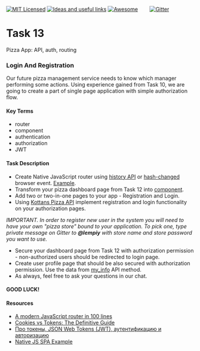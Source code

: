 [![MIT Licensed][icon-mit]][license]
[![Ideas and useful links][icon-ideas]][ideas]
[![Awesome][icon-awesome]][awesome]
&nbsp;&nbsp;&nbsp;&nbsp;&nbsp;&nbsp;
[![Gitter][icon-chat]][chat]

# Task 13

Pizza App: API, auth, routing

### Login And Registration
Our future pizza management service needs to know which manager performing some actions. Using experience gained from Task 10,
we are going to create a part of single page application with simple authorization flow.

#### Key Terms
- router
- component
- authentication
- authorization
- JWT

#### Task Description

- Create Native JavaScript router using [history API](https://developer.mozilla.org/en-US/docs/Web/API/History)
or [hash-changed](https://developer.mozilla.org/ru/docs/Web/Events/hashchange) browser event. [Example](https://github.com/zonzujiro/spa-framework/blob/master/src/framework/Router.js).
- Transform your pizza dashboard page from Task 12 into [component](https://github.com/zonzujiro/spa-framework/blob/master/src/framework/Component.js).
- Add two or two-in-one pages to your app - Registration and Login.
- Using [Kottans Pizza API](https://github.com/lempiy/Kottans-Pizza-Api) implement registration and login functionality on your authorization pages.

*IMPORTANT. In order to register new user in the system you will need to have your own "pizza store"
bound to your application. To pick one, type private message on Gitter to **@lempiy** with store name and store password
you want to use.*

- Secure your dashboard page from Task 12 with authorization permission - non-authorized
users should be redirected to login page.
- Create user profile page that should be also secured with authorization permission. Use the data from [my_info](https://github.com/lempiy/Kottans-Pizza-Api/blob/master/docs/USERS.md#my-info) API method.
- As always, feel free to ask your questions in our chat.

#### GOOD LUCK!

#### Resources

- [A modern JavaScript router in 100 lines](http://krasimirtsonev.com/blog/article/A-modern-JavaScript-router-in-100-lines-history-api-pushState-hash-url)
- [Cookies vs Tokens: The Definitive Guide](https://auth0.com/blog/cookies-vs-tokens-definitive-guide/)
- [Про токены, JSON Web Tokens (JWT), аутентификацию и авторизацию](https://gist.github.com/zmts/802dc9c3510d79fd40f9dc38a12bccfc)
- [Native JS SPA Example](https://github.com/zonzujiro/spa-framework)


[icon-chat]: https://badges.gitter.im/Kottans/frontend.svg
[icon-mit]: https://img.shields.io/badge/license-MIT-blue.svg
[icon-ideas]: https://img.shields.io/badge/google--doc-ideas-ff69b4.svg
[icon-awesome]: https://cdn.rawgit.com/sindresorhus/awesome/d7305f38d29fed78fa85652e3a63e154dd8e8829/media/badge.svg

[license]: https://github.com/Kottans/web/blob/master/LICENSE.md
[awesome]: https://github.com/sindresorhus/awesome#front-end-development
[ideas]: https://docs.google.com/spreadsheets/d/1bZJhYjK3VHOS2HmQb2Fs4aHfEBt8mp1F09j9nEEDaqE/edit#gid=818017811
[chat]: https://gitter.im/Kottans/frontend?utm_source=badge&utm_medium=badge&utm_campaign=pr-badge
